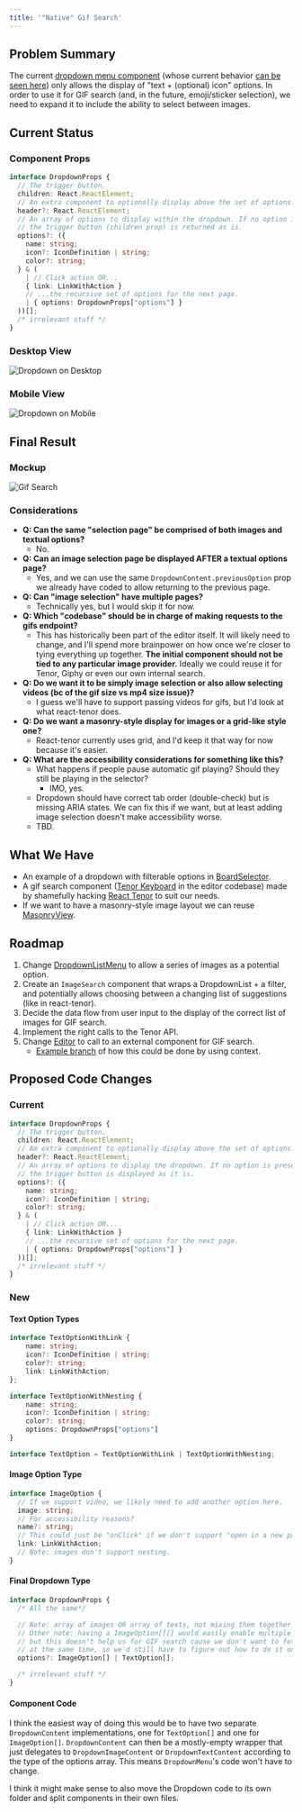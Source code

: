 ```yaml
---
title: '"Native" Gif Search'
---
```


## Problem Summary

The current
[dropdown menu component](https://github.com/BobaBoard/boba-components/blob/master/src/common/DropdownListMenu.tsx)
(whose current behavior
[can be seen here](https://bobaboard-ui.netlify.app/?path=/story/dropdown-preview--multiple-dropdowns))
only allows the display of "text + (optional) icon" options. In order to use it
for GIF search (and, in the future, emoji/sticker selection), we need to expand
it to include the ability to select between images.

## Current Status

### Component Props

```typescript
interface DropdownProps {
  // The trigger button.
  children: React.ReactElement;
  // An extra component to optionally display above the set of options.
  header?: React.ReactElement;
  // An array of options to display within the dropdown. If no option is present,
  // the trigger button (children prop) is returned as is.
  options?: ({
    name: string;
    icon?: IconDefinition | string;
    color?: string;
  } & (
    | // Click action OR...
    { link: LinkWithAction }
    // ...the recursive set of options for the next page.
    | { options: DropdownProps["options"] }
  ))[];
  /* irrelevant stuff */
}
```

### Desktop View

![Dropdown on Desktop](/img/documentation/ui-components/dropdown-desktop.png)

### Mobile View

![Dropdown on Mobile](/img/documentation/ui-components/dropdown-mobile.png)

## Final Result

### Mockup

![Gif Search](../../../static/img/wips/gif-search.png)

### Considerations

- **Q: Can the same "selection page" be comprised of both images and textual
  options?**
  - No.
- **Q: Can an image selection page be displayed AFTER a textual options page?**
  - Yes, and we can use the same `DropdownContent.previousOption` prop we
    already have coded to allow returning to the previous page.
- **Q: Can "image selection" have multiple pages?**
  - Technically yes, but I would skip it for now.
- **Q: Which "codebase" should be in charge of making requests to the gifs
  endpoint?**
  - This has historically been part of the editor itself. It will likely need to
    change, and I'll spend more brainpower on how once we're closer to tying
    everything up together. **The initial component should not be tied to any
    particular image provider.** Ideally we could reuse it for Tenor, Giphy or
    even our own internal search.
- **Q: Do we want it to be simply image selection or also allow selecting videos
  (bc of the gif size vs mp4 size issue)?**
  - I guess we'll have to support passing videos for gifs, but I'd look at what
    react-tenor does.
- **Q: Do we want a masonry-style display for images or a grid-like style one?**
  - React-tenor currently uses grid, and I'd keep it that way for now because
    it's easier.
- **Q: What are the accessibility considerations for something like this?**
  - What happens if people pause automatic gif playing? Should they still be
    playing in the selector?
    - IMO, yes.
  - Dropdown should have correct tab order (double-check) but is missing ARIA
    states. We can fix this if we want, but at least adding image selection
    doesn't make accessibility worse.
  - TBD.

## What We Have

- An example of a dropdown with filterable options in
  [BoardSelector](https://github.com/BobaBoard/boba-components/blob/master/src/tags/BoardSelector.tsx).
- A gif search component
  ([Tenor Keyboard](https://github.com/BobaBoard/boba-editor/blob/master/src/TenorKeyboard.js)
  in the editor codebase) made by shamefully hacking
  [React Tenor](https://github.com/CultureHQ/react-tenor) to suit our needs.
- If we want to have a masonry-style image layout we can reuse
  [MasonryView](https://github.com/BobaBoard/boba-components/blob/master/src/layout/MasonryView.tsx).

## Roadmap

1. Change
   [DropdownListMenu](https://github.com/BobaBoard/boba-components/blob/master/src/common/DropdownListMenu.tsx)
   to allow a series of images as a potential option.
2. Create an `ImageSearch` component that wraps a DropdownList + a filter, and
   potentially allows choosing between a changing list of suggestions (like in
   react-tenor).
3. Decide the data flow from user input to the display of the correct list of
   images for GIF search.
4. Implement the right calls to the Tenor API.
5. Change
   [Editor](https://github.com/BobaBoard/boba-editor/blob/9d5a60c3c4aea14e7d1b84ec6e3391a3dda2e4c2/src/Editor.tsx)
   to call to an external component for GIF search.
   - [Example branch](https://github.com/BobaBoard/boba-editor/tree/context-render)
     of how this could be done by using context.

## Proposed Code Changes

### Current

```typescript
interface DropdownProps {
  // The trigger button.
  children: React.ReactElement;
  // Am extra component to optionally display above the set of options.
  header?: React.ReactElement;
  // An array of options to display the dropdown. If no option is present,
  // the trigger button is displayed as it is.
  options?: ({
    name: string;
    icon?: IconDefinition | string;
    color?: string;
  } & (
    | // Click action OR...
    { link: LinkWithAction }
    // ...the recursive set of options for the next page.
    | { options: DropdownProps["options"] }
  ))[];
  /* irrelevant stuff */
}
```

### New

#### Text Option Types

```typescript
interface TextOptionWithLink {
    name: string;
    icon?: IconDefinition | string;
    color?: string;
    link: LinkWithAction;
};

interface TextOptionWithNesting {
    name: string;
    icon?: IconDefinition | string;
    color?: string;
    options: DropdownProps["options"]
}

interface TextOption = TextOptionWithLink | TextOptionWithNesting;
```

#### Image Option Type

```typescript
interface ImageOption {
  // If we support video, we likely need to add another option here.
  image: string;
  // For accessibility reasons?
  name?: string;
  // This could just be "onClick" if we don't support "open in a new page".
  link: LinkWithAction;
  // Note: images don't support nesting.
}
```

#### Final Dropdown Type

```typescript
interface DropdownProps {
  /* All the same*/

  // Note: array of images OR array of texts, not mixing them together in the same list.
  // Other note: having a ImageOption[][] would easily enable multiple pages of images,
  // but this doesn't help us for GIF search cause we don't want to fetch all the pages
  // at the same time, so we'd still have to figure out how to do it only on request.
  options?: ImageOption[] | TextOption[];

  /* irrelevant stuff */
}
```

#### Component Code

I think the easiest way of doing this would be to have two separate
`DropdownContent` implementations, one for `TextOption[]` and one for
`ImageOption[]`. `DropdownContent` can then be a mostly-empty wrapper that just
delegates to `DropdownImageContent` or `DropdownTextContent` according to the
type of the options array. This means `DropdownMenu`'s code won't have to
change.

I think it might make sense to also move the Dropdown code to its own folder and
split components in their own files.

